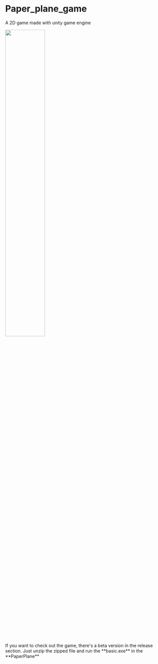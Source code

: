 # Paper_plane_game
A 2D game made with unity game engine
<!--  ![paperplane gameplay](https://github.com/AbdurRafay2004/Paper_plane_game/assets/99770288/6feabe50-c552-437e-a22c-d2153305785c)  -->
<div align="left"> <a href = "https://github.com/AbdurRafay2004#hey-there--im-abdur-rafay-pursuing-bsc-in-cse-">
  <img width=50% src="https://github.com/AbdurRafay2004/Paper_plane_game/assets/99770288/6feabe50-c552-437e-a22c-d2153305785c" />
</a>
<br>
If you want to check out the game, there's a beta version in the release section. Just unzip the zipped file and run the **basic.exe** in the **PaperPlane**
